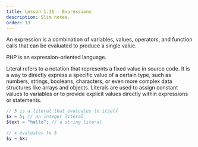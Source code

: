 ```yaml
---
title: Lesson 1.11 - Expressions
description: Slim notes.
order: 13
---
```


An expression is a combination of variables, values, operators, and function calls that can be evaluated to produce a single value.

PHP is an expression-oriented language.

Literal refers to a notation that represents a fixed value in source code. It is a way to directly express a specific value of a certain type, such as numbers, strings, booleans, characters, or even more complex data structures like arrays and objects. Literals are used to assign constant values to variables or to provide explicit values directly within expressions or statements.

```php
// 5 is a literal that evaluates to itself
$x = 5; // an integer literal
$text = "hello"; // a string literal

// x evaluates to 5
$y = $x;
```
